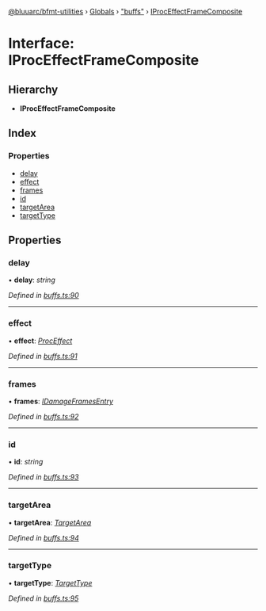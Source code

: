 [@bluuarc/bfmt-utilities](../README.md) › [Globals](../globals.md) › ["buffs"](../modules/_buffs_.md) › [IProcEffectFrameComposite](_buffs_.iproceffectframecomposite.md)

# Interface: IProcEffectFrameComposite

## Hierarchy

* **IProcEffectFrameComposite**

## Index

### Properties

* [delay](_buffs_.iproceffectframecomposite.md#delay)
* [effect](_buffs_.iproceffectframecomposite.md#effect)
* [frames](_buffs_.iproceffectframecomposite.md#frames)
* [id](_buffs_.iproceffectframecomposite.md#id)
* [targetArea](_buffs_.iproceffectframecomposite.md#targetarea)
* [targetType](_buffs_.iproceffectframecomposite.md#targettype)

## Properties

###  delay

• **delay**: *string*

*Defined in [buffs.ts:90](https://github.com/BluuArc/bfmt-utilities/blob/c1f3d6e/src/buffs.ts#L90)*

___

###  effect

• **effect**: *[ProcEffect](../modules/_datamine_types_.md#proceffect)*

*Defined in [buffs.ts:91](https://github.com/BluuArc/bfmt-utilities/blob/c1f3d6e/src/buffs.ts#L91)*

___

###  frames

• **frames**: *[IDamageFramesEntry](_datamine_types_.idamageframesentry.md)*

*Defined in [buffs.ts:92](https://github.com/BluuArc/bfmt-utilities/blob/c1f3d6e/src/buffs.ts#L92)*

___

###  id

• **id**: *string*

*Defined in [buffs.ts:93](https://github.com/BluuArc/bfmt-utilities/blob/c1f3d6e/src/buffs.ts#L93)*

___

###  targetArea

• **targetArea**: *[TargetArea](../enums/_datamine_types_.targetarea.md)*

*Defined in [buffs.ts:94](https://github.com/BluuArc/bfmt-utilities/blob/c1f3d6e/src/buffs.ts#L94)*

___

###  targetType

• **targetType**: *[TargetType](../enums/_datamine_types_.targettype.md)*

*Defined in [buffs.ts:95](https://github.com/BluuArc/bfmt-utilities/blob/c1f3d6e/src/buffs.ts#L95)*
